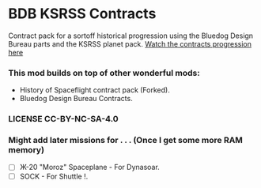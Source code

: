 # BDB KSRSS Contracts
Contract pack for a sortoff historical progression using the Bluedog Design Bureau parts and the KSRSS planet pack.
[Watch the contracts progression here](https://gupyzer0.github.io/BDB_KSRSS_Contracts/)
 
### This mod builds on top of other wonderful mods:
* History of Spaceflight contract pack (Forked).
* Bluedog Design Bureau Contracts.

### LICENSE CC-BY-NC-SA-4.0

### Might add later missions for . . . (Once I get some more RAM memory)
- [ ] Ж-20 "Moroz" Spaceplane - For Dynasoar.
- [ ] SOCK - For Shuttle !.
